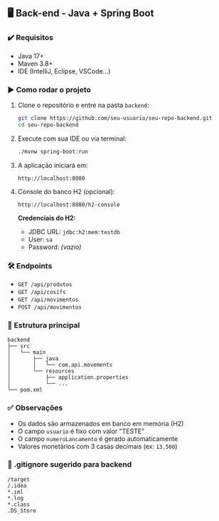 ## 🖥️ Back-end - Java + Spring Boot

### ✔️ Requisitos

* Java 17+
* Maven 3.8+
* IDE (IntelliJ, Eclipse, VSCode...)

### ▶️ Como rodar o projeto

1. Clone o repositório e entre na pasta `backend`:

   ```bash
   git clone https://github.com/seu-usuario/seu-repo-backend.git
   cd seu-repo-backend
   ```

2. Execute com sua IDE ou via terminal:

   ```bash
   ./mvnw spring-boot:run
   ```

3. A aplicação iniciará em:

   ```
   http://localhost:8080
   ```

4. Console do banco H2 (opcional):

   ```
   http://localhost:8080/h2-console
   ```

   **Credenciais do H2:**

    * JDBC URL: `jdbc:h2:mem:testdb`
    * User: `sa`
    * Password: *(vazio)*

### 🛠 Endpoints

* `GET /api/produtos`
* `GET /api/cosifs`
* `GET /api/movimentos`
* `POST /api/movimentos`

### 📁 Estrutura principal

```
backend
├── src
│   └── main
│       ├── java
│       │   └── com.api.movements
│       └── resources
│           ├── application.properties
│           └── ...
└── pom.xml
```

### ✅ Observações

* Os dados são armazenados em banco em memória (H2)
* O campo `usuario` é fixo com valor "TESTE"
* O campo `numeroLancamento` é gerado automaticamente
* Valores monetários com 3 casas decimais (ex: `13.500`)

### 🚫 .gitignore sugerido para backend

```
/target
/.idea
*.iml
*.log
*.class
.DS_Store
```
